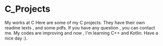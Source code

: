 # C_Projects
My works at C
Here are some of my C projects. They have their own readme texts , and some pdfs. If you have any question , you can contact me.
My codes are improving and now , I'm learning C++ and Kotlin. Have a nice day :).

